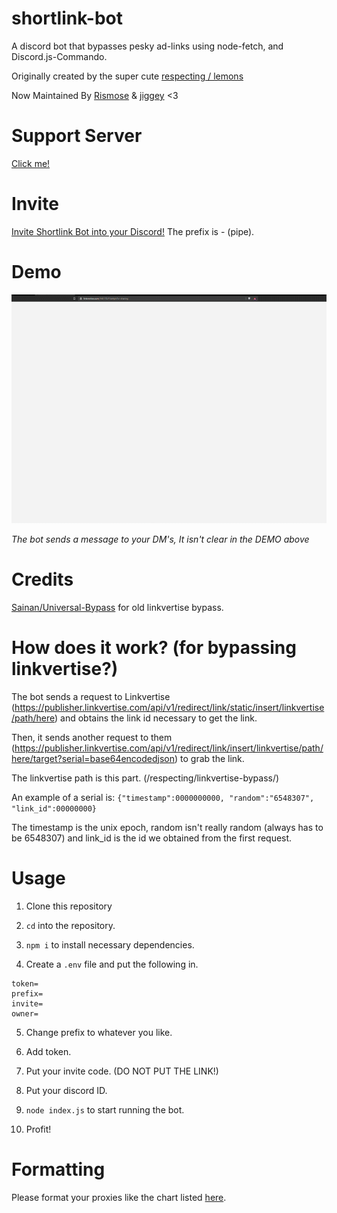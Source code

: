 # shortlink-bot
A discord bot that bypasses pesky ad-links using node-fetch, and Discord.js-Commando.

Originally created by the super cute [respecting / lemons](https://github.com/respecting)

Now Maintained By [Rismose](https://github.com/Rismose) & [jiggey](https://github.com/jiggey1) <3

# Support Server

[Click me!](https://discord.gg/YhkPFjrDjk)

# Invite
[Invite Shortlink Bot into your Discord!](https://discord.com/oauth2/authorize?client_id=780857188171644962&scope=bot&permissions=8192) The prefix is - (pipe).

# Demo

![Demo](demo.gif)

*The bot sends a message to your DM's, It isn't clear in the DEMO above*
# Credits
[Sainan/Universal-Bypass](https://github.com/Sainan/Universal-Bypass) for old linkvertise bypass.

# How does it work? (for bypassing linkvertise?)
The bot sends a request to Linkvertise (https://publisher.linkvertise.com/api/v1/redirect/link/static/insert/linkvertise/path/here) and obtains the link id necessary to get the link.

Then, it sends another request to them (https://publisher.linkvertise.com/api/v1/redirect/link/insert/linkvertise/path/here/target?serial=base64encodedjson) to grab the link.

The linkvertise path is this part. (/respecting/linkvertise-bypass/)

An example of a serial is: 
`{"timestamp":0000000000, "random":"6548307", "link_id":00000000}`

The timestamp is the unix epoch, random isn't really random (always has to be 6548307) and link_id is the id we obtained from the first request.

# Usage
1. Clone this repository

2. `cd` into the repository.

3. `npm i` to install necessary dependencies.

4. Create a `.env` file and put the following in. 

```
token=
prefix=
invite=
owner=
```

5. Change prefix to whatever you like.

6. Add token.

7. Put your invite code. (DO NOT PUT THE LINK!)

8. Put your discord ID.

9. `node index.js` to start running the bot.

10. Profit!

# Formatting

Please format your proxies like the chart listed [here](https://github.com/TooTallNate/node-proxy-agent/blob/master/README.md).
